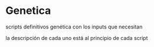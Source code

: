 # Genetica
scripts definitivos genética con los inputs que necesitan

la descripción de cada uno está al principio de cada script
